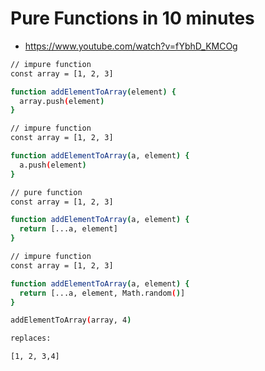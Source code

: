 # Pure Functions in 10 minutes

* <https://www.youtube.com/watch?v=fYbhD_KMCOg>

```bash
// impure function
const array = [1, 2, 3]

function addElementToArray(element) {
  array.push(element)
}
```

```bash
// impure function
const array = [1, 2, 3]

function addElementToArray(a, element) {
  a.push(element)
}
```

```bash
// pure function
const array = [1, 2, 3]

function addElementToArray(a, element) {
  return [...a, element]
}
```

```bash
// impure function
const array = [1, 2, 3]

function addElementToArray(a, element) {
  return [...a, element, Math.random()]
}
```

```bash
addElementToArray(array, 4)

replaces:

[1, 2, 3,4]
```

